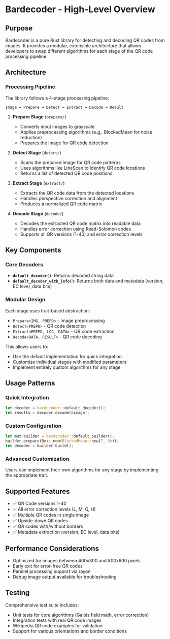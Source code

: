 # Bardecoder - High-Level Overview

## Purpose
Bardecoder is a pure Rust library for detecting and decoding QR codes from images. It provides a modular, extensible architecture that allows developers to swap different algorithms for each stage of the QR code processing pipeline.

## Architecture

### Processing Pipeline
The library follows a 4-stage processing pipeline:

```
Image → Prepare → Detect → Extract → Decode → Result
```

1. **Prepare Stage** (`prepare/`)
   - Converts input images to grayscale
   - Applies preprocessing algorithms (e.g., BlockedMean for noise reduction)
   - Prepares the image for QR code detection

2. **Detect Stage** (`detect/`)
   - Scans the prepared image for QR code patterns
   - Uses algorithms like LineScan to identify QR code locations
   - Returns a list of detected QR code positions

3. **Extract Stage** (`extract/`)
   - Extracts the QR code data from the detected locations
   - Handles perspective correction and alignment
   - Produces a normalized QR code matrix

4. **Decode Stage** (`decode/`)
   - Decodes the extracted QR code matrix into readable data
   - Handles error correction using Reed-Solomon codes
   - Supports all QR versions (1-40) and error correction levels

## Key Components

### Core Decoders
- **`default_decoder()`**: Returns decoded string data
- **`default_decoder_with_info()`**: Returns both data and metadata (version, EC level, data bits)

### Modular Design
Each stage uses trait-based abstraction:
- `Prepare<IMG, PREPD>` - Image preprocessing
- `Detect<PREPD>` - QR code detection
- `Extract<PREPD, LOC, DATA>` - QR code extraction
- `Decode<DATA, RESULT>` - QR code decoding

This allows users to:
- Use the default implementation for quick integration
- Customize individual stages with modified parameters
- Implement entirely custom algorithms for any stage

## Usage Patterns

### Quick Integration
```rust
let decoder = bardecoder::default_decoder();
let results = decoder.decode(&image);
```

### Custom Configuration
```rust
let mut builder = bardecoder::default_builder();
builder.prepare(Box::new(BlockedMean::new(7, 9)));
let decoder = builder.build();
```

### Advanced Customization
Users can implement their own algorithms for any stage by implementing the appropriate trait.

## Supported Features
- ✅ QR Code versions 1-40
- ✅ All error correction levels (L, M, Q, H)
- ✅ Multiple QR codes in single image
- ✅ Upside-down QR codes
- ✅ QR codes with/without borders
- ✅ Metadata extraction (version, EC level, data bits)

## Performance Considerations
- Optimized for images between 400x300 and 800x600 pixels
- Early exit for error-free QR codes
- Parallel processing support via rayon
- Debug image output available for troubleshooting

## Testing
Comprehensive test suite includes:
- Unit tests for core algorithms (Galois field math, error correction)
- Integration tests with real QR code images
- Wikipedia QR code examples for validation
- Support for various orientations and border conditions